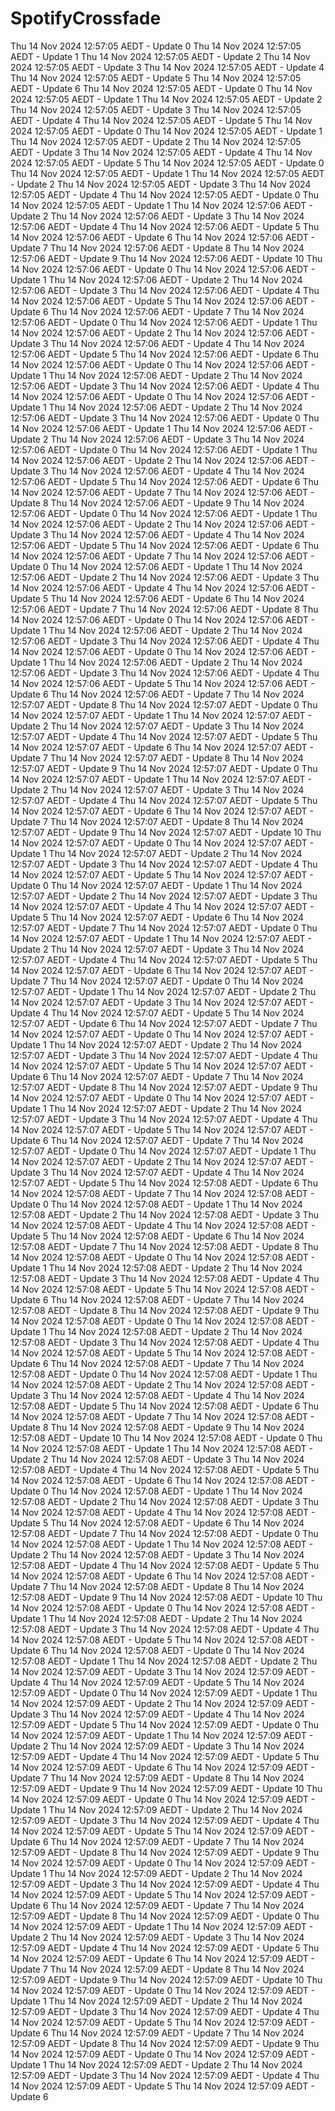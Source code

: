 # SpotifyCrossfade
Thu 14 Nov 2024 12:57:05 AEDT - Update 0
Thu 14 Nov 2024 12:57:05 AEDT - Update 1
Thu 14 Nov 2024 12:57:05 AEDT - Update 2
Thu 14 Nov 2024 12:57:05 AEDT - Update 3
Thu 14 Nov 2024 12:57:05 AEDT - Update 4
Thu 14 Nov 2024 12:57:05 AEDT - Update 5
Thu 14 Nov 2024 12:57:05 AEDT - Update 6
Thu 14 Nov 2024 12:57:05 AEDT - Update 0
Thu 14 Nov 2024 12:57:05 AEDT - Update 1
Thu 14 Nov 2024 12:57:05 AEDT - Update 2
Thu 14 Nov 2024 12:57:05 AEDT - Update 3
Thu 14 Nov 2024 12:57:05 AEDT - Update 4
Thu 14 Nov 2024 12:57:05 AEDT - Update 5
Thu 14 Nov 2024 12:57:05 AEDT - Update 0
Thu 14 Nov 2024 12:57:05 AEDT - Update 1
Thu 14 Nov 2024 12:57:05 AEDT - Update 2
Thu 14 Nov 2024 12:57:05 AEDT - Update 3
Thu 14 Nov 2024 12:57:05 AEDT - Update 4
Thu 14 Nov 2024 12:57:05 AEDT - Update 5
Thu 14 Nov 2024 12:57:05 AEDT - Update 0
Thu 14 Nov 2024 12:57:05 AEDT - Update 1
Thu 14 Nov 2024 12:57:05 AEDT - Update 2
Thu 14 Nov 2024 12:57:05 AEDT - Update 3
Thu 14 Nov 2024 12:57:05 AEDT - Update 4
Thu 14 Nov 2024 12:57:05 AEDT - Update 0
Thu 14 Nov 2024 12:57:05 AEDT - Update 1
Thu 14 Nov 2024 12:57:06 AEDT - Update 2
Thu 14 Nov 2024 12:57:06 AEDT - Update 3
Thu 14 Nov 2024 12:57:06 AEDT - Update 4
Thu 14 Nov 2024 12:57:06 AEDT - Update 5
Thu 14 Nov 2024 12:57:06 AEDT - Update 6
Thu 14 Nov 2024 12:57:06 AEDT - Update 7
Thu 14 Nov 2024 12:57:06 AEDT - Update 8
Thu 14 Nov 2024 12:57:06 AEDT - Update 9
Thu 14 Nov 2024 12:57:06 AEDT - Update 10
Thu 14 Nov 2024 12:57:06 AEDT - Update 0
Thu 14 Nov 2024 12:57:06 AEDT - Update 1
Thu 14 Nov 2024 12:57:06 AEDT - Update 2
Thu 14 Nov 2024 12:57:06 AEDT - Update 3
Thu 14 Nov 2024 12:57:06 AEDT - Update 4
Thu 14 Nov 2024 12:57:06 AEDT - Update 5
Thu 14 Nov 2024 12:57:06 AEDT - Update 6
Thu 14 Nov 2024 12:57:06 AEDT - Update 7
Thu 14 Nov 2024 12:57:06 AEDT - Update 0
Thu 14 Nov 2024 12:57:06 AEDT - Update 1
Thu 14 Nov 2024 12:57:06 AEDT - Update 2
Thu 14 Nov 2024 12:57:06 AEDT - Update 3
Thu 14 Nov 2024 12:57:06 AEDT - Update 4
Thu 14 Nov 2024 12:57:06 AEDT - Update 5
Thu 14 Nov 2024 12:57:06 AEDT - Update 6
Thu 14 Nov 2024 12:57:06 AEDT - Update 0
Thu 14 Nov 2024 12:57:06 AEDT - Update 1
Thu 14 Nov 2024 12:57:06 AEDT - Update 2
Thu 14 Nov 2024 12:57:06 AEDT - Update 3
Thu 14 Nov 2024 12:57:06 AEDT - Update 4
Thu 14 Nov 2024 12:57:06 AEDT - Update 0
Thu 14 Nov 2024 12:57:06 AEDT - Update 1
Thu 14 Nov 2024 12:57:06 AEDT - Update 2
Thu 14 Nov 2024 12:57:06 AEDT - Update 3
Thu 14 Nov 2024 12:57:06 AEDT - Update 0
Thu 14 Nov 2024 12:57:06 AEDT - Update 1
Thu 14 Nov 2024 12:57:06 AEDT - Update 2
Thu 14 Nov 2024 12:57:06 AEDT - Update 3
Thu 14 Nov 2024 12:57:06 AEDT - Update 0
Thu 14 Nov 2024 12:57:06 AEDT - Update 1
Thu 14 Nov 2024 12:57:06 AEDT - Update 2
Thu 14 Nov 2024 12:57:06 AEDT - Update 3
Thu 14 Nov 2024 12:57:06 AEDT - Update 4
Thu 14 Nov 2024 12:57:06 AEDT - Update 5
Thu 14 Nov 2024 12:57:06 AEDT - Update 6
Thu 14 Nov 2024 12:57:06 AEDT - Update 7
Thu 14 Nov 2024 12:57:06 AEDT - Update 8
Thu 14 Nov 2024 12:57:06 AEDT - Update 9
Thu 14 Nov 2024 12:57:06 AEDT - Update 0
Thu 14 Nov 2024 12:57:06 AEDT - Update 1
Thu 14 Nov 2024 12:57:06 AEDT - Update 2
Thu 14 Nov 2024 12:57:06 AEDT - Update 3
Thu 14 Nov 2024 12:57:06 AEDT - Update 4
Thu 14 Nov 2024 12:57:06 AEDT - Update 5
Thu 14 Nov 2024 12:57:06 AEDT - Update 6
Thu 14 Nov 2024 12:57:06 AEDT - Update 7
Thu 14 Nov 2024 12:57:06 AEDT - Update 0
Thu 14 Nov 2024 12:57:06 AEDT - Update 1
Thu 14 Nov 2024 12:57:06 AEDT - Update 2
Thu 14 Nov 2024 12:57:06 AEDT - Update 3
Thu 14 Nov 2024 12:57:06 AEDT - Update 4
Thu 14 Nov 2024 12:57:06 AEDT - Update 5
Thu 14 Nov 2024 12:57:06 AEDT - Update 6
Thu 14 Nov 2024 12:57:06 AEDT - Update 7
Thu 14 Nov 2024 12:57:06 AEDT - Update 8
Thu 14 Nov 2024 12:57:06 AEDT - Update 0
Thu 14 Nov 2024 12:57:06 AEDT - Update 1
Thu 14 Nov 2024 12:57:06 AEDT - Update 2
Thu 14 Nov 2024 12:57:06 AEDT - Update 3
Thu 14 Nov 2024 12:57:06 AEDT - Update 4
Thu 14 Nov 2024 12:57:06 AEDT - Update 0
Thu 14 Nov 2024 12:57:06 AEDT - Update 1
Thu 14 Nov 2024 12:57:06 AEDT - Update 2
Thu 14 Nov 2024 12:57:06 AEDT - Update 3
Thu 14 Nov 2024 12:57:06 AEDT - Update 4
Thu 14 Nov 2024 12:57:06 AEDT - Update 5
Thu 14 Nov 2024 12:57:06 AEDT - Update 6
Thu 14 Nov 2024 12:57:06 AEDT - Update 7
Thu 14 Nov 2024 12:57:07 AEDT - Update 8
Thu 14 Nov 2024 12:57:07 AEDT - Update 0
Thu 14 Nov 2024 12:57:07 AEDT - Update 1
Thu 14 Nov 2024 12:57:07 AEDT - Update 2
Thu 14 Nov 2024 12:57:07 AEDT - Update 3
Thu 14 Nov 2024 12:57:07 AEDT - Update 4
Thu 14 Nov 2024 12:57:07 AEDT - Update 5
Thu 14 Nov 2024 12:57:07 AEDT - Update 6
Thu 14 Nov 2024 12:57:07 AEDT - Update 7
Thu 14 Nov 2024 12:57:07 AEDT - Update 8
Thu 14 Nov 2024 12:57:07 AEDT - Update 9
Thu 14 Nov 2024 12:57:07 AEDT - Update 0
Thu 14 Nov 2024 12:57:07 AEDT - Update 1
Thu 14 Nov 2024 12:57:07 AEDT - Update 2
Thu 14 Nov 2024 12:57:07 AEDT - Update 3
Thu 14 Nov 2024 12:57:07 AEDT - Update 4
Thu 14 Nov 2024 12:57:07 AEDT - Update 5
Thu 14 Nov 2024 12:57:07 AEDT - Update 6
Thu 14 Nov 2024 12:57:07 AEDT - Update 7
Thu 14 Nov 2024 12:57:07 AEDT - Update 8
Thu 14 Nov 2024 12:57:07 AEDT - Update 9
Thu 14 Nov 2024 12:57:07 AEDT - Update 10
Thu 14 Nov 2024 12:57:07 AEDT - Update 0
Thu 14 Nov 2024 12:57:07 AEDT - Update 1
Thu 14 Nov 2024 12:57:07 AEDT - Update 2
Thu 14 Nov 2024 12:57:07 AEDT - Update 3
Thu 14 Nov 2024 12:57:07 AEDT - Update 4
Thu 14 Nov 2024 12:57:07 AEDT - Update 5
Thu 14 Nov 2024 12:57:07 AEDT - Update 0
Thu 14 Nov 2024 12:57:07 AEDT - Update 1
Thu 14 Nov 2024 12:57:07 AEDT - Update 2
Thu 14 Nov 2024 12:57:07 AEDT - Update 3
Thu 14 Nov 2024 12:57:07 AEDT - Update 4
Thu 14 Nov 2024 12:57:07 AEDT - Update 5
Thu 14 Nov 2024 12:57:07 AEDT - Update 6
Thu 14 Nov 2024 12:57:07 AEDT - Update 7
Thu 14 Nov 2024 12:57:07 AEDT - Update 0
Thu 14 Nov 2024 12:57:07 AEDT - Update 1
Thu 14 Nov 2024 12:57:07 AEDT - Update 2
Thu 14 Nov 2024 12:57:07 AEDT - Update 3
Thu 14 Nov 2024 12:57:07 AEDT - Update 4
Thu 14 Nov 2024 12:57:07 AEDT - Update 5
Thu 14 Nov 2024 12:57:07 AEDT - Update 6
Thu 14 Nov 2024 12:57:07 AEDT - Update 7
Thu 14 Nov 2024 12:57:07 AEDT - Update 0
Thu 14 Nov 2024 12:57:07 AEDT - Update 1
Thu 14 Nov 2024 12:57:07 AEDT - Update 2
Thu 14 Nov 2024 12:57:07 AEDT - Update 3
Thu 14 Nov 2024 12:57:07 AEDT - Update 4
Thu 14 Nov 2024 12:57:07 AEDT - Update 5
Thu 14 Nov 2024 12:57:07 AEDT - Update 6
Thu 14 Nov 2024 12:57:07 AEDT - Update 7
Thu 14 Nov 2024 12:57:07 AEDT - Update 0
Thu 14 Nov 2024 12:57:07 AEDT - Update 1
Thu 14 Nov 2024 12:57:07 AEDT - Update 2
Thu 14 Nov 2024 12:57:07 AEDT - Update 3
Thu 14 Nov 2024 12:57:07 AEDT - Update 4
Thu 14 Nov 2024 12:57:07 AEDT - Update 5
Thu 14 Nov 2024 12:57:07 AEDT - Update 6
Thu 14 Nov 2024 12:57:07 AEDT - Update 7
Thu 14 Nov 2024 12:57:07 AEDT - Update 8
Thu 14 Nov 2024 12:57:07 AEDT - Update 9
Thu 14 Nov 2024 12:57:07 AEDT - Update 0
Thu 14 Nov 2024 12:57:07 AEDT - Update 1
Thu 14 Nov 2024 12:57:07 AEDT - Update 2
Thu 14 Nov 2024 12:57:07 AEDT - Update 3
Thu 14 Nov 2024 12:57:07 AEDT - Update 4
Thu 14 Nov 2024 12:57:07 AEDT - Update 5
Thu 14 Nov 2024 12:57:07 AEDT - Update 6
Thu 14 Nov 2024 12:57:07 AEDT - Update 7
Thu 14 Nov 2024 12:57:07 AEDT - Update 0
Thu 14 Nov 2024 12:57:07 AEDT - Update 1
Thu 14 Nov 2024 12:57:07 AEDT - Update 2
Thu 14 Nov 2024 12:57:07 AEDT - Update 3
Thu 14 Nov 2024 12:57:07 AEDT - Update 4
Thu 14 Nov 2024 12:57:07 AEDT - Update 5
Thu 14 Nov 2024 12:57:08 AEDT - Update 6
Thu 14 Nov 2024 12:57:08 AEDT - Update 7
Thu 14 Nov 2024 12:57:08 AEDT - Update 0
Thu 14 Nov 2024 12:57:08 AEDT - Update 1
Thu 14 Nov 2024 12:57:08 AEDT - Update 2
Thu 14 Nov 2024 12:57:08 AEDT - Update 3
Thu 14 Nov 2024 12:57:08 AEDT - Update 4
Thu 14 Nov 2024 12:57:08 AEDT - Update 5
Thu 14 Nov 2024 12:57:08 AEDT - Update 6
Thu 14 Nov 2024 12:57:08 AEDT - Update 7
Thu 14 Nov 2024 12:57:08 AEDT - Update 8
Thu 14 Nov 2024 12:57:08 AEDT - Update 0
Thu 14 Nov 2024 12:57:08 AEDT - Update 1
Thu 14 Nov 2024 12:57:08 AEDT - Update 2
Thu 14 Nov 2024 12:57:08 AEDT - Update 3
Thu 14 Nov 2024 12:57:08 AEDT - Update 4
Thu 14 Nov 2024 12:57:08 AEDT - Update 5
Thu 14 Nov 2024 12:57:08 AEDT - Update 6
Thu 14 Nov 2024 12:57:08 AEDT - Update 7
Thu 14 Nov 2024 12:57:08 AEDT - Update 8
Thu 14 Nov 2024 12:57:08 AEDT - Update 9
Thu 14 Nov 2024 12:57:08 AEDT - Update 0
Thu 14 Nov 2024 12:57:08 AEDT - Update 1
Thu 14 Nov 2024 12:57:08 AEDT - Update 2
Thu 14 Nov 2024 12:57:08 AEDT - Update 3
Thu 14 Nov 2024 12:57:08 AEDT - Update 4
Thu 14 Nov 2024 12:57:08 AEDT - Update 5
Thu 14 Nov 2024 12:57:08 AEDT - Update 6
Thu 14 Nov 2024 12:57:08 AEDT - Update 7
Thu 14 Nov 2024 12:57:08 AEDT - Update 0
Thu 14 Nov 2024 12:57:08 AEDT - Update 1
Thu 14 Nov 2024 12:57:08 AEDT - Update 2
Thu 14 Nov 2024 12:57:08 AEDT - Update 3
Thu 14 Nov 2024 12:57:08 AEDT - Update 4
Thu 14 Nov 2024 12:57:08 AEDT - Update 5
Thu 14 Nov 2024 12:57:08 AEDT - Update 6
Thu 14 Nov 2024 12:57:08 AEDT - Update 7
Thu 14 Nov 2024 12:57:08 AEDT - Update 8
Thu 14 Nov 2024 12:57:08 AEDT - Update 9
Thu 14 Nov 2024 12:57:08 AEDT - Update 10
Thu 14 Nov 2024 12:57:08 AEDT - Update 0
Thu 14 Nov 2024 12:57:08 AEDT - Update 1
Thu 14 Nov 2024 12:57:08 AEDT - Update 2
Thu 14 Nov 2024 12:57:08 AEDT - Update 3
Thu 14 Nov 2024 12:57:08 AEDT - Update 4
Thu 14 Nov 2024 12:57:08 AEDT - Update 5
Thu 14 Nov 2024 12:57:08 AEDT - Update 6
Thu 14 Nov 2024 12:57:08 AEDT - Update 0
Thu 14 Nov 2024 12:57:08 AEDT - Update 1
Thu 14 Nov 2024 12:57:08 AEDT - Update 2
Thu 14 Nov 2024 12:57:08 AEDT - Update 3
Thu 14 Nov 2024 12:57:08 AEDT - Update 4
Thu 14 Nov 2024 12:57:08 AEDT - Update 5
Thu 14 Nov 2024 12:57:08 AEDT - Update 6
Thu 14 Nov 2024 12:57:08 AEDT - Update 7
Thu 14 Nov 2024 12:57:08 AEDT - Update 0
Thu 14 Nov 2024 12:57:08 AEDT - Update 1
Thu 14 Nov 2024 12:57:08 AEDT - Update 2
Thu 14 Nov 2024 12:57:08 AEDT - Update 3
Thu 14 Nov 2024 12:57:08 AEDT - Update 4
Thu 14 Nov 2024 12:57:08 AEDT - Update 5
Thu 14 Nov 2024 12:57:08 AEDT - Update 6
Thu 14 Nov 2024 12:57:08 AEDT - Update 7
Thu 14 Nov 2024 12:57:08 AEDT - Update 8
Thu 14 Nov 2024 12:57:08 AEDT - Update 9
Thu 14 Nov 2024 12:57:08 AEDT - Update 10
Thu 14 Nov 2024 12:57:08 AEDT - Update 0
Thu 14 Nov 2024 12:57:08 AEDT - Update 1
Thu 14 Nov 2024 12:57:08 AEDT - Update 2
Thu 14 Nov 2024 12:57:08 AEDT - Update 3
Thu 14 Nov 2024 12:57:08 AEDT - Update 4
Thu 14 Nov 2024 12:57:08 AEDT - Update 5
Thu 14 Nov 2024 12:57:08 AEDT - Update 6
Thu 14 Nov 2024 12:57:08 AEDT - Update 0
Thu 14 Nov 2024 12:57:08 AEDT - Update 1
Thu 14 Nov 2024 12:57:08 AEDT - Update 2
Thu 14 Nov 2024 12:57:09 AEDT - Update 3
Thu 14 Nov 2024 12:57:09 AEDT - Update 4
Thu 14 Nov 2024 12:57:09 AEDT - Update 5
Thu 14 Nov 2024 12:57:09 AEDT - Update 0
Thu 14 Nov 2024 12:57:09 AEDT - Update 1
Thu 14 Nov 2024 12:57:09 AEDT - Update 2
Thu 14 Nov 2024 12:57:09 AEDT - Update 3
Thu 14 Nov 2024 12:57:09 AEDT - Update 4
Thu 14 Nov 2024 12:57:09 AEDT - Update 5
Thu 14 Nov 2024 12:57:09 AEDT - Update 0
Thu 14 Nov 2024 12:57:09 AEDT - Update 1
Thu 14 Nov 2024 12:57:09 AEDT - Update 2
Thu 14 Nov 2024 12:57:09 AEDT - Update 3
Thu 14 Nov 2024 12:57:09 AEDT - Update 4
Thu 14 Nov 2024 12:57:09 AEDT - Update 5
Thu 14 Nov 2024 12:57:09 AEDT - Update 6
Thu 14 Nov 2024 12:57:09 AEDT - Update 7
Thu 14 Nov 2024 12:57:09 AEDT - Update 8
Thu 14 Nov 2024 12:57:09 AEDT - Update 9
Thu 14 Nov 2024 12:57:09 AEDT - Update 10
Thu 14 Nov 2024 12:57:09 AEDT - Update 0
Thu 14 Nov 2024 12:57:09 AEDT - Update 1
Thu 14 Nov 2024 12:57:09 AEDT - Update 2
Thu 14 Nov 2024 12:57:09 AEDT - Update 3
Thu 14 Nov 2024 12:57:09 AEDT - Update 4
Thu 14 Nov 2024 12:57:09 AEDT - Update 5
Thu 14 Nov 2024 12:57:09 AEDT - Update 6
Thu 14 Nov 2024 12:57:09 AEDT - Update 7
Thu 14 Nov 2024 12:57:09 AEDT - Update 8
Thu 14 Nov 2024 12:57:09 AEDT - Update 9
Thu 14 Nov 2024 12:57:09 AEDT - Update 0
Thu 14 Nov 2024 12:57:09 AEDT - Update 1
Thu 14 Nov 2024 12:57:09 AEDT - Update 2
Thu 14 Nov 2024 12:57:09 AEDT - Update 3
Thu 14 Nov 2024 12:57:09 AEDT - Update 4
Thu 14 Nov 2024 12:57:09 AEDT - Update 5
Thu 14 Nov 2024 12:57:09 AEDT - Update 6
Thu 14 Nov 2024 12:57:09 AEDT - Update 7
Thu 14 Nov 2024 12:57:09 AEDT - Update 8
Thu 14 Nov 2024 12:57:09 AEDT - Update 0
Thu 14 Nov 2024 12:57:09 AEDT - Update 1
Thu 14 Nov 2024 12:57:09 AEDT - Update 2
Thu 14 Nov 2024 12:57:09 AEDT - Update 3
Thu 14 Nov 2024 12:57:09 AEDT - Update 4
Thu 14 Nov 2024 12:57:09 AEDT - Update 5
Thu 14 Nov 2024 12:57:09 AEDT - Update 6
Thu 14 Nov 2024 12:57:09 AEDT - Update 7
Thu 14 Nov 2024 12:57:09 AEDT - Update 8
Thu 14 Nov 2024 12:57:09 AEDT - Update 9
Thu 14 Nov 2024 12:57:09 AEDT - Update 10
Thu 14 Nov 2024 12:57:09 AEDT - Update 0
Thu 14 Nov 2024 12:57:09 AEDT - Update 1
Thu 14 Nov 2024 12:57:09 AEDT - Update 2
Thu 14 Nov 2024 12:57:09 AEDT - Update 3
Thu 14 Nov 2024 12:57:09 AEDT - Update 4
Thu 14 Nov 2024 12:57:09 AEDT - Update 5
Thu 14 Nov 2024 12:57:09 AEDT - Update 6
Thu 14 Nov 2024 12:57:09 AEDT - Update 7
Thu 14 Nov 2024 12:57:09 AEDT - Update 8
Thu 14 Nov 2024 12:57:09 AEDT - Update 9
Thu 14 Nov 2024 12:57:09 AEDT - Update 0
Thu 14 Nov 2024 12:57:09 AEDT - Update 1
Thu 14 Nov 2024 12:57:09 AEDT - Update 2
Thu 14 Nov 2024 12:57:09 AEDT - Update 3
Thu 14 Nov 2024 12:57:09 AEDT - Update 4
Thu 14 Nov 2024 12:57:09 AEDT - Update 5
Thu 14 Nov 2024 12:57:09 AEDT - Update 6

